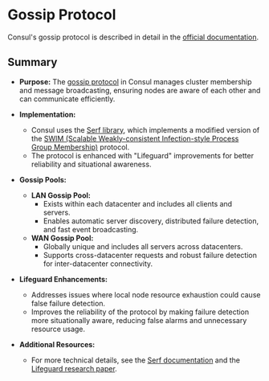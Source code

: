 # Gossip Protocol

Consul's gossip protocol is described in detail in the [official documentation](https://developer.hashicorp.com/consul/docs/architecture/gossip).

## Summary

- **Purpose:** The [gossip protocol](https://en.wikipedia.org/wiki/Gossip_protocol) in Consul manages cluster membership and message broadcasting, ensuring nodes are aware of each other and can communicate efficiently.

- **Implementation:**

  - Consul uses the [Serf library](https://github.com/hashicorp/serf/), which implements a modified version of the [SWIM (Scalable Weakly-consistent Infection-style Process Group Membership)](https://www.cs.cornell.edu/projects/Quicksilver/public_pdfs/SWIM.pdf) protocol.
  - The protocol is enhanced with "Lifeguard" improvements for better reliability and situational awareness.

- **Gossip Pools:**

  - **LAN Gossip Pool:**
    - Exists within each datacenter and includes all clients and servers.
    - Enables automatic server discovery, distributed failure detection, and fast event broadcasting.
  - **WAN Gossip Pool:**
    - Globally unique and includes all servers across datacenters.
    - Supports cross-datacenter requests and robust failure detection for inter-datacenter connectivity.

- **Lifeguard Enhancements:**

  - Addresses issues where local node resource exhaustion could cause false failure detection.
  - Improves the reliability of the protocol by making failure detection more situationally aware, reducing false alarms and unnecessary resource usage.

- **Additional Resources:**
  - For more technical details, see the [Serf documentation](https://developer.hashicorp.com/consul/docs/architecture/gossip#serf-documentation) and the [Lifeguard research paper](https://www.hashicorp.com/blog/making-gossip-more-robust-with-lifeguard).
